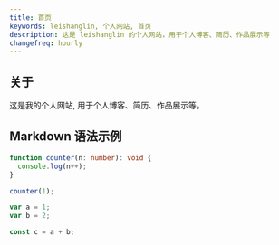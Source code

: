 ```yaml
---
title: 首页
keywords: leishanglin, 个人网站, 首页
description: 这是 leishanglin 的个人网站，用于个人博客、简历、作品展示等
changefreq: hourly 
---
```


## 关于

这是我的个人网站, 用于个人博客、简历、作品展示等。

## Markdown 语法示例

```ts
function counter(n: number): void {
  console.log(n++);
}

counter(1);
```

```js
var a = 1;
var b = 2;

const c = a + b;
```